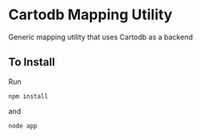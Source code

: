 # Cartodb Mapping Utility

Generic mapping utility that uses Cartodb as a backend

## To Install

Run
````
npm install
````
and
````
node app
````
